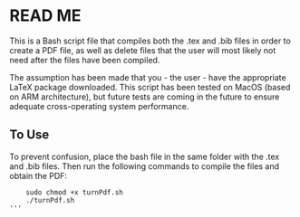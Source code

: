 # READ ME

This is a Bash script file that compiles both the .tex and .bib files in order to create a PDF file, as well as delete files that the user will most likely not need after the files have been compiled. 

The assumption has been made that you - the user - have the appropriate LaTeX package downloaded. This script has been tested on MacOS (based on ARM architecture), but future tests are coming in the future to ensure adequate cross-operating system performance.

## To Use
To prevent confusion, place the bash file in the same folder with the .tex and .bib files. Then run the following commands to compile the files and obtain the PDF:
```
	sudo chmod +x turnPdf.sh
	./turnPdf.sh
'''
